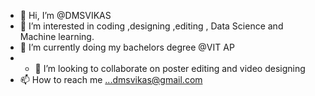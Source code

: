- 👋 Hi, I’m @DMSVIKAS
- 👀 I’m interested in coding ,designing ,editing , Data Science and Machine learning.
- 🌱 I’m currently doing my bachelors degree @VIT AP
- - 💞️ I’m looking to collaborate on poster editing and video designing
- 📫 How to reach me ...dmsvikas@gmail.com

<!---
DMSVIKAS/DMSVIKAS is a ✨ special ✨ repository because its `README.md` (this file) appears on your GitHub profile.
You can click the Preview link to take a look at your changes.
--->
